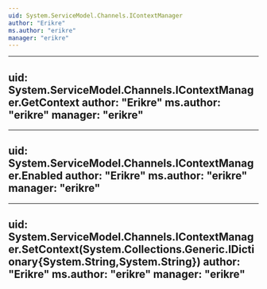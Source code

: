 ```yaml
---
uid: System.ServiceModel.Channels.IContextManager
author: "Erikre"
ms.author: "erikre"
manager: "erikre"
---
```


---
uid: System.ServiceModel.Channels.IContextManager.GetContext
author: "Erikre"
ms.author: "erikre"
manager: "erikre"
---

---
uid: System.ServiceModel.Channels.IContextManager.Enabled
author: "Erikre"
ms.author: "erikre"
manager: "erikre"
---

---
uid: System.ServiceModel.Channels.IContextManager.SetContext(System.Collections.Generic.IDictionary{System.String,System.String})
author: "Erikre"
ms.author: "erikre"
manager: "erikre"
---
